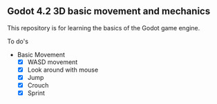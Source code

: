 ## Godot 4.2 3D basic movement and mechanics

This repository is for learning the basics of the Godot game engine.

To do's

- Basic Movement
  - [x] WASD movement
  - [x] Look around with mouse
  - [x] Jump
  - [x] Crouch
  - [x] Sprint
